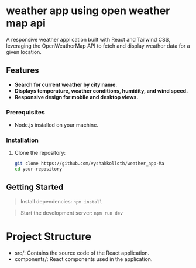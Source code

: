 # weather app using open weather map api

A responsive weather application built with React and Tailwind CSS, leveraging the OpenWeatherMap API to fetch and display weather data for a given location.

## Features

- **Search for current weather by city name.** 
- **Displays temperature, weather conditions, humidity, and wind speed.**
- **Responsive design for mobile and desktop views.** 
### Prerequisites

- Node.js installed on your machine.

### Installation

1. Clone the repository:

   ```bash
   git clone https://github.com/vyshakkolloth/weather_app-Ma
   cd your-repository

## Getting Started
>Install dependencies:
`npm install`



> Start the development server:
`npm run dev`

# Project Structure
* src/:  Contains the source code of the React application.
* components/:  React components used in the application.




